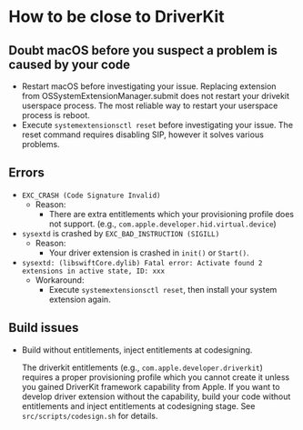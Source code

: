 # How to be close to DriverKit

## Doubt macOS before you suspect a problem is caused by your code

-   Restart macOS before investigating your issue.
    Replacing extension from OSSystemExtensionManager.submit does not restart your drivekit userspace process.
    The most reliable way to restart your userspace process is reboot.
-   Execute `systemextensionsctl reset` before investigating your issue.
    The reset command requires disabling SIP, however it solves various problems.

## Errors

-   `EXC_CRASH (Code Signature Invalid)`
    -   Reason:
        -   There are extra entitlements which your provisioning profile does not support. (e.g., `com.apple.developer.hid.virtual.device`)
-   `sysextd` is crashed by `EXC_BAD_INSTRUCTION (SIGILL)`
    -   Reason:
        -   Your driver extension is crashed in `init()` or `Start()`.
-   `sysextd: (libswiftCore.dylib) Fatal error: Activate found 2 extensions in active state, ID: xxx`
    -   Workaround:
        -   Execute `systemextensionsctl reset`, then install your system extension again.

## Build issues

-   Build without entitlements, inject entitlements at codesigning.

    The driverkit entitlements (e.g., `com.apple.developer.driverkit`) requires a proper provisioning profile which you cannot create it unless you gained DriverKit framework capability from Apple.
    If you want to develop driver extension without the capability, build your code without entitlements and inject entitlements at codesigning stage.
    See `src/scripts/codesign.sh` for details.
